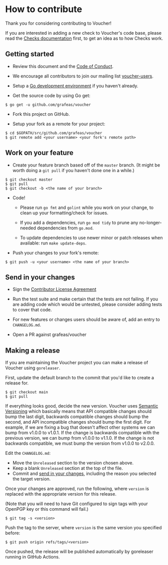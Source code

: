 # How to contribute

Thank you for considering contributing to Voucher!

If you are interested in adding a new check to Voucher's code base, please read
the [Checks documentation](/checks/README.md) first, to get an idea as to how
Checks work.

## Getting started

- Review this document and the [Code of Conduct](CODE_OF_CONDUCT.md).

- We encourage all contributors to join our mailing list
[voucher-users](https://groups.google.com/g/voucher-users).

- Setup a [Go development environment](https://golang.org/doc/install#install)
if you haven't already.

- Get the source code by using Go get:

```
$ go get -u github.com/grafeas/voucher
```

- Fork this project on GitHub.

- Setup your fork as a remote for your project:

```
$ cd $GOPATH/src/github.com/grafeas/voucher
$ git remote add <your username> <your fork's remote path>
```

## Work on your feature

- Create your feature branch based off of the `master` branch. (It might be
worth doing a `git pull` if you haven't done one in a while.)

```
$ git checkout master
$ git pull
$ git checkout -b <the name of your branch>
```

- Code!

    - Please run `go fmt` and `golint` while you work on your change, to clean
up your formatting/check for issues.

    - If you add a dependencies, run `go mod tidy` to prune any no-longer-needed
    dependencies from `go.mod`.

    - To update dependencies to use newer minor or patch releases when available:
    run `make update-deps`.

- Push your changes to your fork's remote:

```
$ git push -u <your username> <the name of your branch>
```

## Send in your changes

- Sign the [Contributor License Agreement](https://cla.developers.google.com/)

- Run the test suite and make certain that the tests are not failing. If you
are adding code which would be untested, please consider adding tests to cover
that code.

- For new features or changes users should be aware of, add an entry to `CHANGELOG.md`.

- Open a PR against grafeas/voucher

## Making a release

If you are maintaining the Voucher project you can make a release of Voucher
using `goreleaser`.

First, update the default branch to the commit that you'd like to create a
release for.

```shell
$ git checkout main
$ git pull
```

If everything looks good, decide the new version. Voucher uses
[Semantic Versioning](https://semver.org) which basically means that API
compatible changes should bump the last digit, backwards compatible changes
should bump the second, and API incompatible changes should bump the first
digit. For example, if we are fixing a bug that doesn't affect other systems
we can bump from v1.0.0 to v1.0.1. If the change is backwards compatible with
the previous version, we can bump from v1.0.0 to v1.1.0. If the change is
not backwards compatible, we must bump the version from v1.0.0 to v2.0.0.

Edit the `CHANGELOG.md`:
* Move the `Unreleased` section to the version chosen above.
* Keep a blank `Unreleased` section at the top of the file.
* Commit and [send in your changes](#send-in-your-changes), including the reason you selected the target version.

Once your changes are approved, run the following, where `version` is replaced with the appropriate version for
this release.

(Note that you will need to have Git configured to sign tags with 
your OpenPGP key or this command will fail.)

```shell
$ git tag -s <version>
```

Push the tag to the server, where `version` is the same version you
specified before:

```shell
$ git push origin refs/tags/<version>
```

Once pushed, the release will be published automatically by goreleaser running in GitHub Actions.
